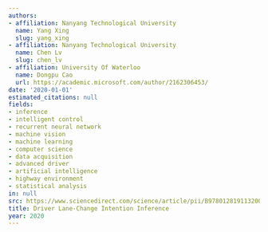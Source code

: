 ```yaml
---
authors:
- affiliation: Nanyang Technological University
  name: Yang Xing
  slug: yang_xing
- affiliation: Nanyang Technological University
  name: Chen Lv
  slug: chen_lv
- affiliation: University Of Waterloo
  name: Dongpu Cao
  url: https://academic.microsoft.com/author/2162306453/
date: '2020-01-01'
estimated_citations: null
fields:
- inference
- intelligent control
- recurrent neural network
- machine vision
- machine learning
- computer science
- data acquisition
- advanced driver
- artificial intelligence
- highway environment
- statistical analysis
in: null
src: https://www.sciencedirect.com/science/article/pii/B9780128191132000087
title: Driver Lane-Change Intention Inference
year: 2020
---
```

